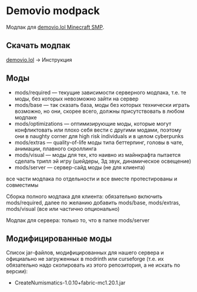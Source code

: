 # Demovio modpack

Модпак для [demovio.lol Minecraft SMP](https://demovio.lol).

## Скачать модпак

[demovio.lol](https://demovio.lol) -> Инструкция

## Моды

- mods/required — текущие зависимости серверного модпака, т.е. те моды, без которых невозможно зайти на сервер
- mods/base — так сказать база, моды без которых технически играть возможно, но они, скорее всего, должны присутствовать в любом модпаке
- mods/optimizations — оптимизирующие моды, которые могут конфликтовать или плохо себя вести с другими модами, поэтому они в naughty corner для high risk individuals и в целом cyberpunks
- mods/extras — quality-of-life моды типа беттерпинг, головы в чате, анимации, плавного скроллинга
- mods/visual — моды для тех, кто наивно из майнкрафта пытается сделать трипл эй игру (шейдеры, 3д звук, динамическое освещение)
- mods/server — сервер-сайд моды (не для клиента)

все части модпака по отдельности и все вместе протестированы и совместимы

Сборка полного модпака для клиента: обязательно включить mods/required, далее по желанию добавить mods/base, mods/extras, mods/visual (все или частично опционально)

Модпак для сервера: только то, что в папке mods/server

## Модифицированные моды

Список jar-файлов, модифицированных для нашего сервера и официально не загруженных в modrinth или curseforge (т.е. их обязательно надо скопировать из этого репозитория, а не искать по версии):

- CreateNumismatics-1.0.10+fabric-mc1.20.1.jar